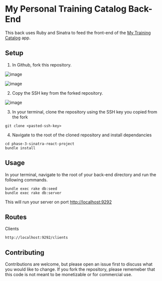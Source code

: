 # My Personal Training Catalog Back-End

This back uses Ruby and Sinatra to feed the front-end of the [My Training Catalog](https://github.com/tred237/my-app-frontend) app.

## Setup

1. In Github, fork this repository.

![image](https://user-images.githubusercontent.com/103388556/189546584-8ec5fef7-4d7d-4c47-ae6b-f6e6ae834a69.png)

![image](https://user-images.githubusercontent.com/103388556/189546761-f0f05411-1967-46c7-b081-063bc6951ae0.png)

2. Copy the SSH key from the forked repository.

![image](https://user-images.githubusercontent.com/103388556/189546817-4d32dcbb-e79e-4220-8fc2-c573d21e9cc1.png)
  
3. In your terminal, clone the repository using the SSH key you copied from the fork
```
git clone <pasted-ssh-key>
```
  
4. Navigate to the root of the cloned repository and install dependancies 
```
cd phase-3-sinatra-react-project
bundle install
```

## Usage

In your terminal, navigate to the root of your back-end directory and run the following commands.
```
bundle exec rake db:seed
bundle exec rake db:server
```

This will run your server on port
[http://localhost:9292](http://localhost:9292)

## Routes

Clients
```
http://localhost:9292/clients
```


## Contributing

Contributions are welcome, but please open an issue first to discuss what you would like to change. If you fork the repository, please rememeber that this code is not meant to be monetizable or for commercial use.

